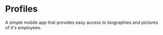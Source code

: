 Profiles
========

A simple mobile app that provides easy access to biographies and pictures of it's employees. 
